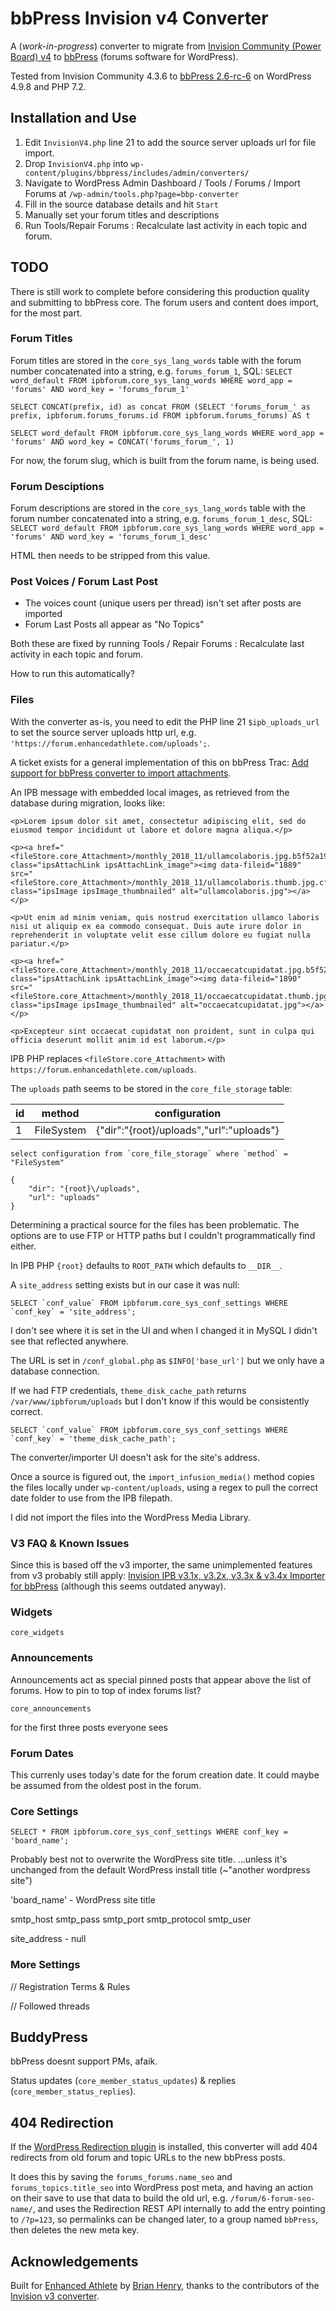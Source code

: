 # bbPress Invision v4 Converter

A (*work-in-progress*) converter to migrate from [Invision Community (Power Board) v4](https://invisioncommunity.com/) to [bbPress](https://bbpress.org/) (forums software for WordPress). 

Tested from Invision Community 4.3.6 to [bbPress 2.6-rc-6](https://bbpress.org/download/) on WordPress 4.9.8 and PHP 7.2.

## Installation and Use

1. Edit `InvisionV4.php` line 21 to add the source server uploads url for file import.
2. Drop `InvisionV4.php` into `wp-content/plugins/bbpress/includes/admin/converters/`
3. Navigate to WordPress Admin Dashboard / Tools / Forums / Import Forums at `/wp-admin/tools.php?page=bbp-converter`
4. Fill in the source database details and hit `Start`
5. Manually set your forum titles and descriptions
6. Run Tools/Repair Forums : Recalculate last activity in each topic and forum.

## TODO

There is still work to complete before considering this production quality and submitting to bbPress core. The forum users and content does import, for the most part.

### Forum Titles

Forum titles are stored in the `core_sys_lang_words` table with the forum number concatenated into a string, e.g. `forums_forum_1`, SQL: `SELECT word_default FROM ipbforum.core_sys_lang_words WHERE word_app = 'forums' AND word_key = 'forums_forum_1'`

`SELECT CONCAT(prefix, id) as concat FROM (SELECT 'forums_forum_' as prefix, ipbforum.forums_forums.id FROM ipbforum.forums_forums) AS t`

`SELECT word_default FROM ipbforum.core_sys_lang_words WHERE word_app = 'forums' AND word_key = CONCAT('forums_forum_', 1)`

For now, the forum slug, which is built from the forum name, is being used.

### Forum Desciptions

Forum descriptions are stored in the `core_sys_lang_words` table with the forum number concatenated into a string, e.g. `forums_forum_1_desc`, SQL: `SELECT word_default FROM ipbforum.core_sys_lang_words WHERE word_app = 'forums' AND word_key = 'forums_forum_1_desc'`

HTML then needs to be stripped from this value.

### Post Voices / Forum Last Post

* The voices count (unique users per thread) isn't set after posts are imported
* Forum Last Posts all appear as "No Topics"

Both these are fixed by running Tools / Repair Forums : Recalculate last activity in each topic and forum.

How to run this automatically?

### Files

With the converter as-is, you need to edit the PHP line 21 `$ipb_uploads_url` to set the source server uploads http url, e.g. `'https://forum.enhancedathlete.com/uploads';`.

A ticket exists for a general implementation of this on bbPress Trac: [Add support for bbPress converter to import attachments](https://bbpress.trac.wordpress.org/ticket/2596).

An IPB message with embedded local images, as retrieved from the database during migration, looks like:

```
<p>Lorem ipsum dolor sit amet, consectetur adipiscing elit, sed do eiusmod tempor incididunt ut labore et dolore magna aliqua.</p>

<p><a href="<fileStore.core_Attachment>/monthly_2018_11/ullamcolaboris.jpg.b5f52a194630418caa8ce3a71c2110b7.jpg" class="ipsAttachLink ipsAttachLink_image"><img data-fileid="1889" src="<fileStore.core_Attachment>/monthly_2018_11/ullamcolaboris.thumb.jpg.cfc0eea1f500536dd41befe90b682768.jpg" class="ipsImage ipsImage_thumbnailed" alt="ullamcolaboris.jpg"></a></p>

<p>Ut enim ad minim veniam, quis nostrud exercitation ullamco laboris nisi ut aliquip ex ea commodo consequat. Duis aute irure dolor in reprehenderit in voluptate velit esse cillum dolore eu fugiat nulla pariatur.</p>

<p><a href="<fileStore.core_Attachment>/monthly_2018_11/occaecatcupidatat.jpg.b5f52a194630418caa8ce3a71c2110b7.jpg" class="ipsAttachLink ipsAttachLink_image"><img data-fileid="1890" src="<fileStore.core_Attachment>/monthly_2018_11/occaecatcupidatat.thumb.jpg.cfc0eea1f500536dd41befe90b682768.jpg" class="ipsImage ipsImage_thumbnailed" alt="occaecatcupidatat.jpg"></a></p>

<p>Excepteur sint occaecat cupidatat non proident, sunt in culpa qui officia deserunt mollit anim id est laborum.</p>
```

IPB PHP replaces `<fileStore.core_Attachment>` with `https://forum.enhancedathlete.com/uploads`.

The `uploads` path seems to be stored in the `core_file_storage` table:

| id | method     | configuration                             |
|----|---|---|
|  1 | FileSystem | {"dir":"{root}\/uploads","url":"uploads"} |

```
select configuration from `core_file_storage` where `method` = "FileSystem"
```

```
{
	"dir": "{root}\/uploads",
	"url": "uploads"
}
```

Determining a practical source for the files has been problematic. The options are to use FTP or HTTP paths but I couldn't programmatically find either.

In IPB PHP `{root}` defaults to `ROOT_PATH` which defaults to `__DIR__`.

A `site_address` setting exists but in our case it was null:
```
SELECT `conf_value` FROM ipbforum.core_sys_conf_settings WHERE `conf_key` = 'site_address';
``` 
I don't see where it is set in the UI and when I changed it in MySQL I didn't see that reflected anywhere.

The URL is set in `/conf_global.php` as `$INFO['base_url']` but we only have a database connection.

If we had FTP credentials, `theme_disk_cache_path` returns `/var/www/ipbforum/uploads` but I don't know if this would be consistently correct.
```
SELECT `conf_value` FROM ipbforum.core_sys_conf_settings WHERE `conf_key` = 'theme_disk_cache_path';
``` 

The converter/importer UI doesn't ask for the site's address.

Once a source is figured out, the `import_infusion_media()` method copies the files locally under `wp-content/uploads`, using a regex to pull the correct date folder to use from the IPB filepath.

I did not import the files into the WordPress Media Library.

### V3 FAQ & Known Issues

Since this is based off the v3 importer, the same unimplemented features from v3 probably still apply: [Invision IPB v3.1x, v3.2x, v3.3x & v3.4x Importer for bbPress](https://codex.bbpress.org/getting-started/importing-data/import-forums/invision/) (although this seems outdated anyway).

### Widgets

`core_widgets`

### Announcements

Announcements act as special pinned posts that appear above the list of forums. How to pin to top of index forums list?

`core_announcements`

for the first three posts everyone sees

### Forum Dates

This currenly uses today's date for the forum creation date. It could maybe be assumed from the oldest post in the forum.

### Core Settings

```SELECT * FROM ipbforum.core_sys_conf_settings WHERE conf_key = 'board_name';```

Probably best not to overwrite the WordPress site title. ...unless it's unchanged from the default WordPress install title (~"another wordpress site")

'board_name' - WordPress site title

smtp_host
smtp_pass
smtp_port
smtp_protocol
smtp_user

site_address - null

### More Settings

// Registration Terms & Rules

// Followed threads

## BuddyPress

bbPress doesnt support PMs, afaik.

Status updates (`core_member_status_updates`) & replies (`core_member_status_replies`).

## 404 Redirection

If the [WordPress Redirection plugin](https://wordpress.org/plugins/redirection/) is installed, this converter will add 404 redirects from old forum and topic URLs to the new bbPress posts.

It does this by saving the `forums_forums.name_seo` and `forums_topics.title_seo` into WordPress post meta, and having an action on their save to use that data to build the old url, e.g. `/forum/6-forum-seo-name/`, and uses the Redirection REST API internally to add the entry pointing to `/?p=123`, so permalinks can be changed later, to a group named `bbPress`, then deletes the new meta key.

## Acknowledgements

Built for [Enhanced Athlete](https://www.enhancedathlete.com) by [Brian Henry](http://github.com/BrianHenryIE/), thanks to the contributors of the [Invision v3 converter](https://bbpress.trac.wordpress.org/log/trunk/src/includes/admin/converters/Invision.php).